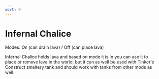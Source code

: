 ```yaml
---
sort: 9
---
```


# Infernal Chalice

Modes: On (can drain lava) / Off (can place lava)

Infernal Chalice holds lava and based on mode it is in you can use it to place or remove lava in the world, but it can as well be used with Tinker's Construct smeltery tank and should work with tanks from other mods as well.
